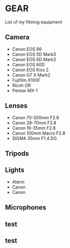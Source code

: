 # GEAR
List of my filming equipment

## Camera
- Canon EOS R6
- Canon EOS 5D Mark3
- Canon EOS 6D Mark2
- Canon EOS 60D
- Canon EOS Kiss 2
- Canon G7 X Mark2
- Fujifilm X100F
- Ricoh GR
- Pentax MX-1

## Lenses
- Canon 70-200mm F2.8
- Canon 28-70mm F2.8
- Canon 16-35mm F2.8
- Canon 100mm Macro F2.8
- SIGMA 35mm F1.4 DG

## Tripods

## Lights
- Aterm
- Canon
- Canon

## Microphones

## test

## test
